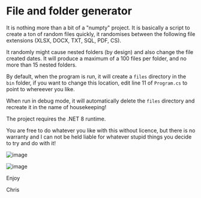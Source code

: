 # File and folder generator

It is nothing more than a bit of a "numpty" project. It is basically a script to create a ton of random files quickly, it randomises between the following file extensions (XLSX, DOCX, TXT, SQL, PDF, CS).

It randomly might cause nested folders (by design) and also change the file created dates. It will produce a maximum of a 100 files per folder, and no more than 15 nested folders.

By default, when the program is run, it will create a `files` directory in the `bin` folder, if you want to change this location, edit line 11 of `Program.cs` to point to whereever you like.

When run in debug mode, it will automatically delete the `files` directory and recreate it in the name of housekeeping!

The project requires the .NET 8 runtime.

You are free to do whatever you like with this without licence, but there is no warranty and I can not be held liable for whatever stupid things you decide to try and do with it!

![image](https://github.com/cmjchrisjones/FileAndFolderAutoGenerator/assets/3969086/f3ae8d44-3b01-475f-9d4f-0dbf41d2d2ec)

![image](https://github.com/cmjchrisjones/FileAndFolderAutoGenerator/assets/3969086/820b1705-65f2-448c-bcf5-d5cf50baa647)

Enjoy 

Chris